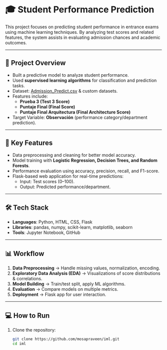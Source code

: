 # 🎓 Student Performance Prediction

This project focuses on predicting student performance in entrance exams using machine learning techniques. By analyzing test scores and related features, the system assists in evaluating admission chances and academic outcomes.

---

## 📌 Project Overview
- Built a predictive model to analyze student performance.  
- Used **supervised learning algorithms** for classification and prediction tasks.  
- Dataset: [Admission_Predict.csv](https://www.kaggle.com/datasets/maicolab/university-admission) & custom datasets.  
- Features include:  
  - **Prueba 3 (Test 3 Score)**  
  - **Puntaje Final (Final Score)**  
  - **Puntaje Final Arquitectura (Final Architecture Score)**  
- Target Variable: **Observación** (performance category/department prediction).  

---

## 🚀 Key Features
- Data preprocessing and cleaning for better model accuracy.  
- Model training with **Logistic Regression, Decision Trees, and Random Forests**.  
- Performance evaluation using accuracy, precision, recall, and F1-score.  
- Flask-based web application for real-time predictions:  
  - Input: Test scores (0–100).  
  - Output: Predicted performance/department.  

---

## 🛠️ Tech Stack
- **Languages**: Python, HTML, CSS, Flask  
- **Libraries**: pandas, numpy, scikit-learn, matplotlib, seaborn  
- **Tools**: Jupyter Notebook, GitHub  

---

## 📊 Workflow
1. **Data Preprocessing** → Handle missing values, normalization, encoding.  
2. **Exploratory Data Analysis (EDA)** → Visualizations of score distributions & correlations.  
3. **Model Building** → Train/test split, apply ML algorithms.  
4. **Evaluation** → Compare models on multiple metrics.  
5. **Deployment** → Flask app for user interaction.  

---

## 💻 How to Run
1. Clone the repository:  
   ```bash
   git clone https://github.com/mosapraveen/iml.git
   cd iml
